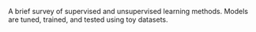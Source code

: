 A brief survey of supervised and unsupervised learning methods. Models are tuned, trained, and tested using toy datasets.
